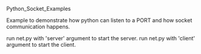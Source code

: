 Python_Socket_Examples

Example to demonstrate how python can listen to a PORT and how socket communication happens.

run net.py with 'server' argument to start the server.
run net.py with 'client' argument to start the client.